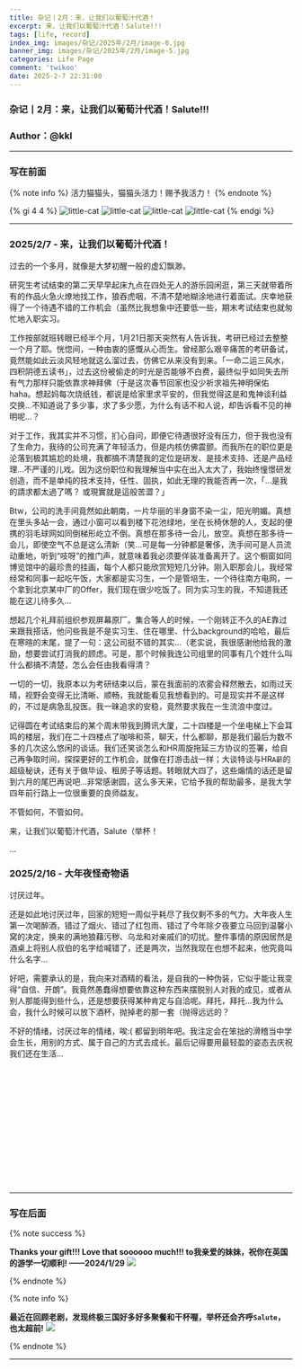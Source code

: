 ```yaml
---
title: 杂记丨2月：来，让我们以葡萄汁代酒！
excerpt: 来，让我们以葡萄汁代酒！Salute!!!
tags: [life, record]
index_img: images/杂记/2025年/2月/image-0.jpg
banner_img: images/杂记/2025年/2月/image-5.jpg
categories: Life Page
comment: 'twikoo'
date: 2025-2-7 22:31:00
---
```


### 杂记丨2月：来，让我们以葡萄汁代酒！Salute!!!
### Author：@kkl

---

### 写在前面

{% note info %}
活力猫猫头，猫猫头活力！赐予我活力！
{% endnote %}

{% gi 4 4 %}
![little-cat](images/杂记/2025年/2月/cat-1.gif)
![little-cat](images/杂记/2025年/2月/cat-2.gif)
![little-cat](images/杂记/2025年/2月/cat-3.gif)
![little-cat](images/杂记/2025年/2月/cat-4.gif)
{% endgi %}

---

### 2025/2/7 - 来，让我们以葡萄汁代酒！
<!-- require APlayer -->
<link rel="stylesheet" href="https://cdn.jsdelivr.net/npm/aplayer/dist/APlayer.min.css">
<script src="https://cdn.jsdelivr.net/npm/aplayer/dist/APlayer.min.js"></script>
<!-- require MetingJS -->
<script src="https://cdn.jsdelivr.net/npm/meting@2/dist/Meting.min.js"></script>

<meting-js
	server="netease"
	type="song"
	id="28018273">
</meting-js>

过去的一个多月，就像是大梦初醒一般的虚幻飘渺。

研究生考试结束的第二天早早起床九点在四处无人的游乐园闲逛，第三天就带着所有的作品火急火燎地找工作，狼吞虎咽，不清不楚地糊涂地进行着面试。庆幸地获得了一个待遇不错的工作机会（虽然比我想象中还要低一些，期末考试结束也就匆忙地入职实习。

工作按部就班转眼已经半个月，1月21日那天突然有人告诉我，考研已经过去整整一个月了耶。恍惚间，一种由衷的感慨从心而生。曾经那么艰辛痛苦的考研备试，竟然能如此云淡风轻地就这么溜过去，仿佛它从来没有到来。「一命二运三风水，四积阴德五读书」，过去这份被偷走的时光是否能够不白费，最终似乎如同失去所有气力那样只能依靠求神拜佛（于是这次春节回家也没少祈求祖先神明保佑haha。想起妈每次烧纸钱，都说是给家里求平安的，但我觉得这是和鬼神谈利益交换...不知道说了多少事，求了多少愿，为什么有话不和人说，却告诉看不见的神明呢...？

对于工作，我其实并不习惯，扪心自问，即便它待遇很好没有压力，但于我也没有了生命力，我待的公司充满了年轻活力，但是内核仿佛震颤。而我所在的职位更是沦落到极其尴尬的处境，我都搞不清楚我的定位是研发、是技术支持、还是产品经理...不严谨的儿戏。因为这份职位和我理解当中实在出入太大了，我始终憧憬研发创造，而不是单纯的技术支持，任性、固执，如此无理的我能否再一次，「...是我的請求都太過了嗎？ 或現實就是這般苦澀？」

Btw，公司的洗手间竟然如此朝南，一片华丽的半身窗不染一尘，阳光明媚。真想在里头多站一会，通过小窗可以看到楼下花池绿地，坐在长椅休憩的人，支起的便携的羽毛球网如同倒梯形屹立不倒。真想在那多待一会儿，放空。真想在那多待一会儿，即使空气不总是这么清新（笑...可是每一分钟都是奢侈，洗手间可是人员流动重地，听到“吱呀”的推门声，就意味着我必须要佯装准备离开了。这个橱窗如同博览馆中的最珍贵的挂画，每个人都只能欣赏短短几分钟。刚入职那会儿，我经常经常和同事一起吃午饭，大家都是实习生，一个是管培生，一个待往南方电网，一个拿到北京某中厂的Offer，我们现在很少吃饭了。同为实习生的我，不知道我还能在这儿待多久...

<!-- 想想我入职面试的真诚，差一点要把心都掏出来交给HR，那股子谄媚劲，不曾想我也有如此演技天赋。 -->

想起几个礼拜前组织参观屏幕原厂。集合等人的时候，一个刚转正不久的AE靠过来跟我搭话，他问些我是不是实习生、住在哪里、什么background的哈哈，最后在寒暄的末尾，提了一句：这公司挺不错的其实...（老实说，我很感谢他给我的激励，想要尝试打消我的顾虑。可是，那个时候我连公司组里的同事有几个姓什么叫什么都搞不清楚，怎么会任由我看得清？

一切的一切，我原本以为考研结束以后，蒙在我面前的浓雾会释然散去，如雨过天晴，视野会变得无比清晰、顺畅，我就能看见我想看到的。可是现实并不是这样的，不过是病急乱投医。我一昧追求的安稳，竟然要求我在一生流浪中度过。

记得圆在考试结束后的某个周末带我到腾讯大厦，二十四楼是一个坐电梯上下会耳鸣的楼层，我们在二十四楼点了咖啡和茶，聊天，什么都聊，那是我们最后为数不多的几次这么悠闲的谈话。我们还笑谈怎么和HR周旋拖延三方协议的签署，给自己再争取时间，探探更好的工作机会，就像在打游击战一样；大谈特谈与HR`A薪`的超级秘诀，还有关于做毕设、租房子等话题。转眼就大四了，这些煽情的话还是留到六月的尾巴再说吧...非常感谢圆，这么多天来，它给予我的帮助最多，是我大学四年前行路上一位很重要的良师益友。

不管如何，不管如何。

来，让我们以葡萄汁代酒，Salute（举杯！

...

### 2025/2/16 - 大年夜怪奇物语

<!-- require APlayer -->
<link rel="stylesheet" href="https://cdn.jsdelivr.net/npm/aplayer/dist/APlayer.min.css">
<script src="https://cdn.jsdelivr.net/npm/aplayer/dist/APlayer.min.js"></script>
<!-- require MetingJS -->
<script src="https://cdn.jsdelivr.net/npm/meting@2/dist/Meting.min.js"></script>

<meting-js
	server="netease"
	type="song"
	id="1418055468">
</meting-js>

讨厌过年。

还是如此地讨厌过年，回家的短短一周似乎耗尽了我仅剩不多的气力。大年夜人生第一次喝醉酒，错过了烟火、错过了红包雨、错过了今年除夕夜要立马回到温馨小窝的决定，换来的满地狼藉污秽、乌龙和对亲戚们的叨扰。整件事情的原因居然是酒桌上将别人叔伯的名字给喊错了，还是两次，当然我现在也想不起来，他究竟叫什么名字...

好吧，需要承认的是，我向来对酒精的看法，是自我的一种伪装，它似乎能让我变得“自信、开朗”。我竟然愚蠢得想要依靠这种东西来摆脱别人对我的成见，或者从别人那能得到些什么，还是想要获得某种肯定与自洽呢。拜托，拜托...我为什么会，我什么时候可以放下酒杯，抛掉老的那一套（抛得远远的？

不好的情绪，讨厌过年的情绪，唉:( 都留到明年吧。我注定会在笨拙的滑稽当中学会生长，用别的方式、属于自己的方式去成长。最后记得要用最轻盈的姿态去庆祝我们还在生活...

<!-- 热力图的挂件 -->
<script src="https://cdn.jsdelivr.net/npm/echarts@5.5.0/dist/echarts.min.js"></script>
<div id="posts-chart"style="border-radius: 8px; height: 190px; padding: 10px;"></div>

---

### 写在后面

<!-- require APlayer -->
<link rel="stylesheet" href="https://cdn.jsdelivr.net/npm/aplayer/dist/APlayer.min.css">
<script src="https://cdn.jsdelivr.net/npm/aplayer/dist/APlayer.min.js"></script>
<!-- require MetingJS -->
<script src="https://cdn.jsdelivr.net/npm/meting@2/dist/Meting.min.js"></script>

<meting-js
	server="netease"
	type="song"
	id="1806075545">
</meting-js>

{% note success %}

**Thanks your gift!!! Love that soooooo much!!! 
to我亲爱的妹妹，祝你在英国的游学一切顺利!
——2024/1/29**
![](images/杂记/2025年/2月/image-1.jpg)

{% endnote %}

{% note info %}

**最近在回顾老剧，发现终极三国好多好多聚餐和干杯喔，举杯还会齐呼`Salute`，也太超前!**
![](images/杂记/2025年/2月/image-2.jpg)

{% endnote %}

---